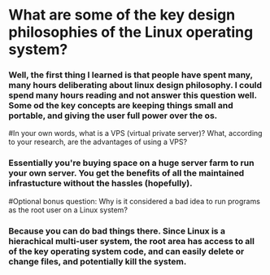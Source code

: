 #	What are some of the key design philosophies of the Linux operating system?

###	Well, the first thing I learned is that people have spent many, many hours deliberating about linux design philosophy. I could spend many hours reading and not answer this question well. Some od the key concepts are keeping things small and portable, and giving the user full power over the os.



#In your own words, what is a VPS (virtual private server)? What, according to your research, are the advantages of using a VPS?

###	Essentially you're buying space on a huge server farm to run your own server. You get the benefits of all the maintained infrastucture without the hassles (hopefully). 



#Optional bonus question: Why is it considered a bad idea to run programs as the root user on a Linux system?

### Because you can do bad things there. Since Linux is a hierachical multi-user system, the root area has access to all of the key operating system code, and can easily delete or change files, and potentially kill the system.

